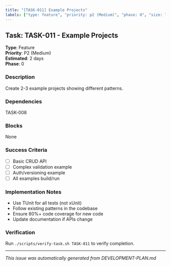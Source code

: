```yaml
---
title: "[TASK-011] Example Projects"
labels: ["type: feature", "priority: p2 (Medium)", "phase: 0", "size: large"]
---
```


## Task: TASK-011 - Example Projects

**Type**: Feature  
**Priority**: P2 (Medium)  
**Estimated**: 2 days  
**Phase**: 0

### Description
Create 2-3 example projects showing different patterns.

### Dependencies
TASK-008

### Blocks
None

### Success Criteria
- [ ] Basic CRUD API
- [ ] Complex validation example
- [ ] Auth/versioning example
- [ ] All examples build/run

### Implementation Notes
- Use TUnit for all tests (not xUnit)
- Follow existing patterns in the codebase
- Ensure 80%+ code coverage for new code
- Update documentation if APIs change

### Verification
Run `./scripts/verify-task.sh TASK-011` to verify completion.

---
_This issue was automatically generated from DEVELOPMENT-PLAN.md_
